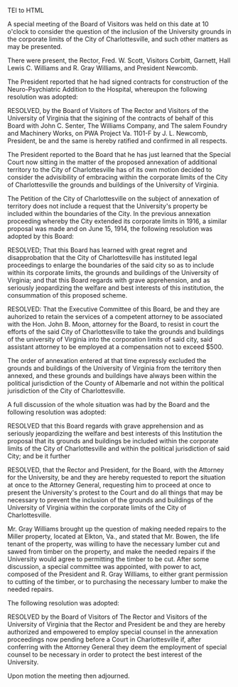  TEI to HTML

A special meeting of the Board of Visitors was held on this date at 10 o'clock to consider the question of the inclusion of the University grounds in the corporate limits of the City of Charlottesville, and such other matters as may be presented.

There were present, the Rector, Fred. W. Scott, Visitors Corbitt, Garnett, Hall Lewis C. Williams and R. Gray Williams, and President Newcomb.

The President reported that he had signed contracts for construction of the Neuro-Psychiatric Addition to the Hospital, whereupon the following resolution was adopted:

RESOLVED, by the Board of Visitors of The Rector and Visitors of the University of Virginia that the sigining of the contracts of behalf of this Board with John C. Senter, The Williams Company, and The salem Foundry and Machinery Works, on PWA Project Va. 1101-F by J. L. Newcomb, President, be and the same is hereby ratified and confirmed in all respects.

The President reported to the Board that he has just learned that the Special Court now sitting in the matter of the proposed annexation of additional territory to the City of Charlottesville has of its own motion decided to consider the advisibility of embracing within the corporate limits of the City of Charlottesville the grounds and buildings of the University of Virginia.

The Petition of the City of Charlottesville on the subject of annexation of territory does not include a request that the University's property be included within the boundaries of the City. In the previous annexation proceeding whereby the City extended its corporate limits in 1916, a similar proposal was made and on June 15, 1914, the following resolution was adopted by this Board:

RESOLVED; That this Board has learned with great regret and disapprobation that the City of Charlottesville has instituted legal proceedings to enlarge the boundaries of the said city so as to include within its corporate limits, the grounds and buildings of the University of Virginia; and that this Board regards with grave apprehension, and as seriously jeopardizing the welfare and best interests of this institution, the consummation of this proposed scheme.

RESOLVED: That the Executive Committee of this Board, be and they are auhorized to retain the services of a competent attorney to be associated with the Hon. John B. Moon, attorney for the Board, to resist in court the efforts of the said City of Charlottesville to take the grounds and buildings of the university of Virginia into the corporation limits of said city, said assistant attorney to be employed at a compensation not to exceed $500.

The order of annexation entered at that time expressly excluded the grounds and buildings of the University of Virginia from the territory then annexed, and these grounds and buildings have always been within the political jurisdiction of the County of Albemarle and not within the political jurisdiction of the City of Charlottesville.

A full discussion of the whole situation was had by the Board and the following resolution was adopted:

RESOLVED that this Board regards with grave apprehension and as seriously jeopardizing the welfare and best interests of this Institution the proposal that its grounds and buildings be included within the corporate limits of the City of Charlottesville and within the political jurisdiction of said City; and be it further

RESOLVED, that the Rector and President, for the Board, with the Attorney for the University, be and they are hereby requested to report the situation at once to the Attorney General, requesting him to proceed at once to present the University's protest to the Court and do all things that may be necessary to prevent the inclusion of the grounds and buildings of the University of Virginia within the corporate limits of the City of Charlottesville.

Mr. Gray Williams brought up the question of making needed repairs to the Miller property, located at Elkton, Va., and stated that Mr. Bowen, the life tenant of the property, was willing to have the necessary lumber cut and sawed from timber on the property, and make the needed repairs if the University would agree to permitting the timber to be cut. After some discussion, a special committee was appointed, with power to act, composed of the President and R. Gray Williams, to either grant permission to cutting of the timber, or to purchasing the necessary lumber to make the needed repairs.

The following resolution was adopted:

RESOLVED by the Board of Visitors of The Rector and Visitors of the University of Virginia that the Rector and President be and they are hereby authorized and empowered to employ special counsel in the annexation proceedings now pending before a Court in Charlottesville if, after conferring with the Attorney General they deem the employment of special counsel to be necessary in order to protect the best interest of the University.

Upon motion the meeting then adjourned.